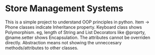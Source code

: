 # Store Management Systems

This is a simple project to understand OOP principles in python. 
Item -> Phone classes indicate Inheritance property. 
Keyboard class shows Polymorphism. eg, length of String and List
Decorators like @proprty, @name.setter shows Encapsulation. The attributes cannot be overriden directly. 
Abstraction means not showing the unneccesary methods/attributes to other classes.
